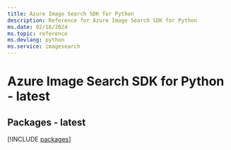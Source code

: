 ```yaml
---
title: Azure Image Search SDK for Python
description: Reference for Azure Image Search SDK for Python
ms.date: 02/16/2024
ms.topic: reference
ms.devlang: python
ms.service: imagesearch
---
```

# Azure Image Search SDK for Python - latest
## Packages - latest
[!INCLUDE [packages](image-search-index.md)]